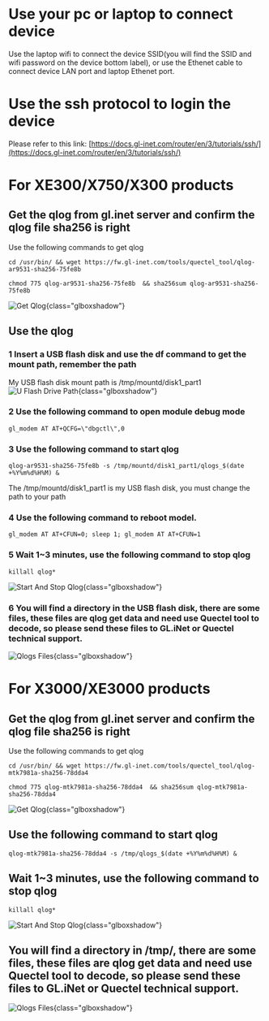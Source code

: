 
# Use your pc or laptop to connect device
Use the laptop wifi to connect the device SSID(you will find the SSID and wifi password on the device bottom label), or use the Ethenet cable to connect device LAN port and laptop Ethenet port.
# Use the ssh protocol to login the device
Please refer to this link: [https://docs.gl-inet.com/router/en/3/tutorials/ssh/](https://docs.gl-inet.com/router/en/3/tutorials/ssh/)
# For XE300/X750/X300 products
## Get the qlog from gl.inet server and confirm the qlog file sha256 is right
Use the following commands to get qlog
```
cd /usr/bin/ && wget https://fw.gl-inet.com/tools/quectel_tool/qlog-ar9531-sha256-75fe8b
```
```
chmod 775 qlog-ar9531-sha256-75fe8b  && sha256sum qlog-ar9531-sha256-75fe8b
```
![Get Qlog](https://static.gl-inet.com/docs/en/4/tutorials/get_module_logs/ar9531_get_qlog.png){class="glboxshadow"}
## Use the qlog
### 1 Insert a USB flash disk and use the df command to get the mount path, remember the path
My USB flash disk mount path is /tmp/mountd/disk1_part1
![U Flash Drive Path](https://static.gl-inet.com/docs/en/4/tutorials/get_module_logs/ar9531_u_flash_drive_path.png){class="glboxshadow"}
### 2 Use the following command to open module debug mode
```
gl_modem AT AT+QCFG=\"dbgctl\",0
```
### 3 Use the following command to start qlog
```
qlog-ar9531-sha256-75fe8b -s /tmp/mountd/disk1_part1/qlogs_$(date +%Y%m%d%H%M) & 
```
The /tmp/mountd/disk1_part1 is my USB flash disk, you must change the path to your path
### 4 Use the following command to reboot model.
```
gl_modem AT AT+CFUN=0; sleep 1; gl_modem AT AT+CFUN=1
```
### 5 Wait 1~3 minutes, use the following command to stop qlog
```
killall qlog*
```
![Start And Stop Qlog](https://static.gl-inet.com/docs/en/4/tutorials/get_module_logs/ar9531_start_and_stop_qlog.png){class="glboxshadow"}
### 6 You will find a directory in the USB flash disk, there are some files, these files are qlog get data and need use Quectel tool to decode, so please send these files to GL.iNet or Quectel technical support.
![Qlogs Files](https://static.gl-inet.com/docs/en/4/tutorials/get_module_logs/ar9531_qlogs_files.png){class="glboxshadow"}
# For X3000/XE3000 products
## Get the qlog from gl.inet server and confirm the qlog file sha256 is right
Use the following commands to get qlog
```
cd /usr/bin/ && wget https://fw.gl-inet.com/tools/quectel_tool/qlog-mtk7981a-sha256-78dda4
```
```
chmod 775 qlog-mtk7981a-sha256-78dda4  && sha256sum qlog-mtk7981a-sha256-78dda4
```
![Get Qlog](https://static.gl-inet.com/docs/en/4/tutorials/get_module_logs/mtk7981a_get_qlog.png){class="glboxshadow"}
## Use the following command to start qlog
```
qlog-mtk7981a-sha256-78dda4 -s /tmp/qlogs_$(date +%Y%m%d%H%M) & 
```
## Wait 1~3 minutes, use the following command to stop qlog
```
killall qlog*
```
![Start And Stop Qlog](https://static.gl-inet.com/docs/en/4/tutorials/get_module_logs/mtk7981a_start_and_stop_qlog.png){class="glboxshadow"}
## You will find a directory in /tmp/, there are some files, these files are qlog get data and need use Quectel tool to decode, so please send these files to GL.iNet or Quectel technical support.
![Qlogs Files](https://static.gl-inet.com/docs/en/4/tutorials/get_module_logs/mtk7981a_qlogs_files.png){class="glboxshadow"}